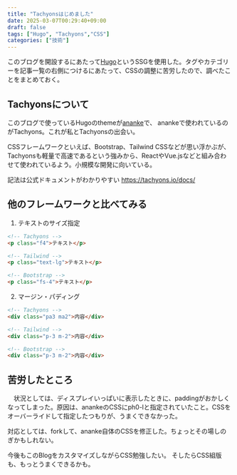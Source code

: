 ```yaml
---
title: "Tachyonsはじめました"
date: 2025-03-07T00:29:40+09:00
draft: false
tags: ["Hugo", "Tachyons","CSS"]
categories: ["技術"]
---
```


このブログを開設するにあたって[Hugo](https://themes.gohugo.io/)というSSGを使用した。タグやカテゴリーを記事一覧の右側につけるにあたって、CSSの調整に苦労したので、調べたことをまとめておく。

## Tachyonsについて

このブログで使っているHugoのthemeが[ananke](https://github.com/theNewDynamic/gohugo-theme-ananke)で、
anankeで使われているのがTachyons。これが私とTachyonsの出会い。

CSSフレームワークといえば、Bootstrap、Tailwind CSSなどが思い浮かぶが、Tachyonsも軽量で高速であるという強みから、ReactやVue.jsなどと組み合わせて使われているよう。小規模な開発に向いている。


記法は公式ドキュメントがわかりやすい
https://tachyons.io/docs/

## 他のフレームワークと比べてみる

1. テキストのサイズ指定
``` html
<!-- Tachyons -->
<p class="f4">テキスト</p>

<!-- Tailwind -->
<p class="text-lg">テキスト</p>

<!-- Bootstrap -->
<p class="fs-4">テキスト</p>
``` 

2. マージン・パディング
``` html
<!-- Tachyons -->
<div class="pa3 ma2">内容</div>

<!-- Tailwind -->
<div class="p-3 m-2">内容</div>

<!-- Bootstrap -->
<div class="p-3 m-2">内容</div>
``` 

## 苦労したところ
　状況としては、ディスプレイいっぱいに表示したときに、paddingがおかしくなってしまった。原因は、anankeのCSSにph0-lと指定されていたこと。CSSをオーバーライドして指定したつもりが、うまくできなかった。

対応としては、forkして、ananke自体のCSSを修正した。ちょっとその場しのぎかもしれない。

今後もこのBlogをカスタマイズしながらCSS勉強したい。
そしたらCSS組版も、もっとうまくできるかも。
